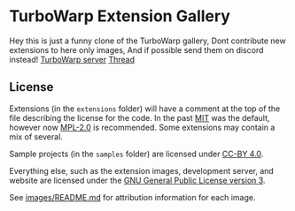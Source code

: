 # TurboWarp Extension Gallery

Hey this is just a funny clone of the TurboWarp gallery, Dont contribute new extensions to here only images, And if possible send them on discord instead! [TurboWarp server](https://dsc.gg/TurboWarp) [Thread](https://discord.com/channels/837024174865776680/1253138440468299848)

## License

Extensions (in the `extensions` folder) will have a comment at the top of the file describing the license for the code. In the past [MIT](./licenses/MIT.txt) was the default, however now [MPL-2.0](./licenses/MPL-2.0.txt) is recommended. Some extensions may contain a mix of several.

Sample projects (in the `samples` folder) are licensed under [CC-BY 4.0](./licenses/CC-BY-4.0.txt).

Everything else, such as the extension images, development server, and website are licensed under the [GNU General Public License version 3](licenses/GPL-3.0.txt).

See [images/README.md](images/README.md) for attribution information for each image.
